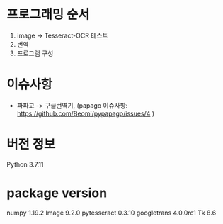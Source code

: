# 프로그래밍 순서
1. image -> Tesseract-OCR 테스트
2. 번역
3. 프로그램 구성

# 이슈사항
- 파파고 -> 구글번역기, (papago 이슈사항: https://github.com/Beomi/pypapago/issues/4 )

# 버전 정보
Python 3.7.11

# package version
numpy          1.19.2
Image          9.2.0
pytesseract          0.3.10
googletrans          4.0.0rc1
Tk          8.6
